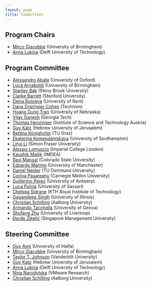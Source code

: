 ```yaml
---
layout: page
title: Committees
---
```


## Program Chairs

- [Mirco Giacobbe](https://mircogiacobbe.github.io/) (University of Birmingham)
- [Anna Lukina](https://annalukina.com/) (Delft University of Technology)

## Program Committee

- [Alessandro Abate](https://www.cs.ox.ac.uk/people/alessandro.abate/) (University of Oxford)
- [Luca Arnaboldi](http://arnaboldiluca.eu) (University of Birmingham)
- [Stanley Bak](https://stanleybak.com) (Stony Brook University)
- [Clarke Barrett](https://theory.stanford.edu/~barrett/) (Stanford University)
- [Elena Botoeva](https://www.kent.ac.uk/school-of-computing/people/3838/botoeva-elena) (University of Kent)
- [Dana Drachsler Cohen](https://ddana.net.technion.ac.il) (Technion)
- [Hoang Dung Tran](https://avrlab.unl.edu/person/dung-hoang-tran/) (University of Nebraska)
- [Vijay Ganesh](https://vganesh1.github.io) (Georgia Tech)
- [Thomas Henzinger](https://pub.ista.ac.at/~tah/) (Institute of Science and Technology Austria)
- [Guy Katz](https://www.katz-lab.com) (Hebrew University of Jerusalem)
- [Bettina Könighofer](https://www.isec.tugraz.at/person/bettina-koenighofer/) (TU Graz)
- [Ekaterina Komendantskaya](https://www.southampton.ac.uk/people/62r7bw/professor-ekaterina-komendantskaya) (University of Southampton)
- [Linyi Li](https://cs.sfu.ca/~linyi/) (Simon Fraser University)
- [Alessio Lomuscio](https://www.doc.ic.ac.uk/~alessio/) (Imperial College London)
- [Kaushik Mallik](https://kmallik.github.io) (IMDEA)
- [Ravi Mangal](https://www.cs.colostate.edu/ravimangal/) (Colorado State University)
- [Edoardo Manino](https://research.manchester.ac.uk/en/persons/edoardo-manino) (University of Manchester)
- [Daniel Neider](https://researchers.rc-trust.ai/neider/) (TU Dortmund University)
- [Corina Pasareanu](https://www.cylab.cmu.edu/directory/bios/pasareanu-corina.html) (Carnegie Mellon University)
- [Guillermo Perez](https://www.uantwerpen.be/en/staff/guillermoalberto-perez/) (University of Antwerp)
- [Luca Pulina](https://aimet-lab.github.io/luca/) (University of Sassari)
- [Chelsea Sidrane](https://www.chelseasidrane.com) (KTH Royal Institute of Technology)
- [Gagandeep Singh](https://ggndpsngh.github.io) (University of Illinois)
- [Christian Schilling](https://www.christianschilling.net/) (Aalborg University)
- [Armando Tacchella](https://rubrica.unige.it/personale/UkNHW1tq) (University of Genoa)
- [Shufang Zhu](https://shufang-zhu.github.io) (University of Liverloop)
- [Đorđe Žikelić](https://djordjezikelic.github.io) (Singapore Management University)


## Steering Committee

- [Guy Avni](https://sites.google.com/view/gavni) (University of Haifa)
- [Mirco Giacobbe](https://mircogiacobbe.github.io/) (University of Birmingham)
- [Taylor T. Johnson](http://www.taylortjohnson.com/) (Vanderbilt University)
- [Guy Katz](https://www.katz-lab.com/) (Hebrew University of Jerusalem)
- [Anna Lukina](https://annalukina.com/) (Delft University of Technology)
- [Nina Narodytska](https://research.vmware.com/researchers/nina-narodytska) (VMware Research)
- [Christian Schilling](https://www.christianschilling.net/) (Aalborg University)
